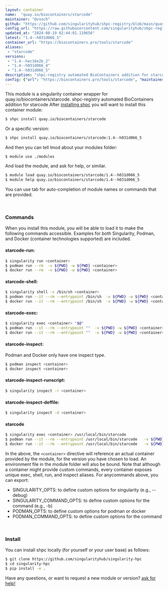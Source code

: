 ```yaml
---
layout: container
name:  "quay.io/biocontainers/starcode"
maintainer: "@vsoch"
github: "https://github.com/singularityhub/shpc-registry/blob/main/quay.io/biocontainers/starcode/container.yaml"
config_url: "https://raw.githubusercontent.com/singularityhub/shpc-registry/main/quay.io/biocontainers/starcode/container.yaml"
updated_at: "2024-08-19 02:44:01.119656"
latest: "1.4--h031d066_5"
container_url: "https://biocontainers.pro/tools/starcode"
aliases:
 - "starcode"
versions:
 - "1.4--hec16e2b_2"
 - "1.4--h031d066_4"
 - "1.4--h031d066_5"
description: "shpc-registry automated BioContainers addition for starcode"
config: {"url": "https://biocontainers.pro/tools/starcode", "maintainer": "@vsoch", "description": "shpc-registry automated BioContainers addition for starcode", "latest": {"1.4--h031d066_5": "sha256:6fc819e4f49dc537c5ce4af47dbb33379944a99846f7c02c06eb0d5dcd06a1ee"}, "tags": {"1.4--hec16e2b_2": "sha256:130c9c6d1dd73e5b7e28c79c7ef798ce3beab3603679767c8d31e0eb36825aac", "1.4--h031d066_4": "sha256:c783ce561e6f606776ceeb457285f28e6ff42e9d4272f980eb506e54a9a28fe3", "1.4--h031d066_5": "sha256:6fc819e4f49dc537c5ce4af47dbb33379944a99846f7c02c06eb0d5dcd06a1ee"}, "docker": "quay.io/biocontainers/starcode", "aliases": {"starcode": "/usr/local/bin/starcode"}}
---
```


This module is a singularity container wrapper for quay.io/biocontainers/starcode.
shpc-registry automated BioContainers addition for starcode
After [installing shpc](#install) you will want to install this container module:


```bash
$ shpc install quay.io/biocontainers/starcode
```

Or a specific version:

```bash
$ shpc install quay.io/biocontainers/starcode:1.4--h031d066_5
```

And then you can tell lmod about your modules folder:

```bash
$ module use ./modules
```

And load the module, and ask for help, or similar.

```bash
$ module load quay.io/biocontainers/starcode/1.4--h031d066_5
$ module help quay.io/biocontainers/starcode/1.4--h031d066_5
```

You can use tab for auto-completion of module names or commands that are provided.

<br>

### Commands

When you install this module, you will be able to load it to make the following commands accessible.
Examples for both Singularity, Podman, and Docker (container technologies supported) are included.

#### starcode-run:

```bash
$ singularity run <container>
$ podman run --rm  -v ${PWD} -w ${PWD} <container>
$ docker run --rm  -v ${PWD} -w ${PWD} <container>
```

#### starcode-shell:

```bash
$ singularity shell -s /bin/sh <container>
$ podman run --it --rm --entrypoint /bin/sh  -v ${PWD} -w ${PWD} <container>
$ docker run --it --rm --entrypoint /bin/sh  -v ${PWD} -w ${PWD} <container>
```

#### starcode-exec:

```bash
$ singularity exec <container> "$@"
$ podman run --it --rm --entrypoint ""  -v ${PWD} -w ${PWD} <container> "$@"
$ docker run --it --rm --entrypoint ""  -v ${PWD} -w ${PWD} <container> "$@"
```

#### starcode-inspect:

Podman and Docker only have one inspect type.

```bash
$ podman inspect <container>
$ docker inspect <container>
```

#### starcode-inspect-runscript:

```bash
$ singularity inspect -r <container>
```

#### starcode-inspect-deffile:

```bash
$ singularity inspect -d <container>
```


#### starcode

```bash
$ singularity exec <container> /usr/local/bin/starcode
$ podman run --it --rm --entrypoint /usr/local/bin/starcode   -v ${PWD} -w ${PWD} <container> -c " $@"
$ docker run --it --rm --entrypoint /usr/local/bin/starcode   -v ${PWD} -w ${PWD} <container> -c " $@"
```



In the above, the `<container>` directive will reference an actual container provided
by the module, for the version you have chosen to load. An environment file in the
module folder will also be bound. Note that although a container
might provide custom commands, every container exposes unique exec, shell, run, and
inspect aliases. For anycommands above, you can export:

 - SINGULARITY_OPTS: to define custom options for singularity (e.g., --debug)
 - SINGULARITY_COMMAND_OPTS: to define custom options for the command (e.g., -b)
 - PODMAN_OPTS: to define custom options for podman or docker
 - PODMAN_COMMAND_OPTS: to define custom options for the command

<br>

### Install

You can install shpc locally (for yourself or your user base) as follows:

```bash
$ git clone https://github.com/singularityhub/singularity-hpc
$ cd singularity-hpc
$ pip install -e .
```

Have any questions, or want to request a new module or version? [ask for help!](https://github.com/singularityhub/singularity-hpc/issues)